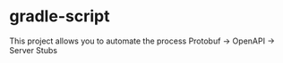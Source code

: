 # gradle-script

This project allows you to automate the process Protobuf -> OpenAPI -> Server Stubs
